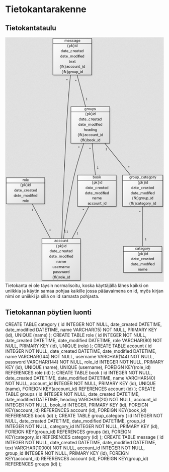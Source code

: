 # Tietokantarakenne
## Tietokantataulu
![](Tietokantakaavio.png)
Tietokanta ei ole täysin normalisoitu, koska käyttäjällä lähes kaikki on uniikkia ja käytin samaa pohjaa kaikille jossa pääavaimena on id, myös kirjan nimi on uniikki ja sillä on id samasta pohjasta.

## Tietokannan pöytien luonti
CREATE TABLE category (
	id INTEGER NOT NULL, 
	date_created DATETIME, 
	date_modified DATETIME, 
	name VARCHAR(15) NOT NULL, 
	PRIMARY KEY (id), 
	UNIQUE (name)
);
CREATE TABLE role (
	id INTEGER NOT NULL, 
	date_created DATETIME, 
	date_modified DATETIME, 
	role VARCHAR(80) NOT NULL, 
	PRIMARY KEY (id), 
	UNIQUE (role)
);
CREATE TABLE account (
	id INTEGER NOT NULL, 
	date_created DATETIME, 
	date_modified DATETIME, 
	name VARCHAR(144) NOT NULL, 
	username VARCHAR(144) NOT NULL, 
	password VARCHAR(144) NOT NULL, 
	role_id INTEGER NOT NULL, 
	PRIMARY KEY (id), 
	UNIQUE (name), 
	UNIQUE (username), 
	FOREIGN KEY(role_id) REFERENCES role (id)
);
CREATE TABLE book (
	id INTEGER NOT NULL, 
	date_created DATETIME, 
	date_modified DATETIME, 
	name VARCHAR(40) NOT NULL, 
	account_id INTEGER NOT NULL, 
	PRIMARY KEY (id), 
	UNIQUE (name), 
	FOREIGN KEY(account_id) REFERENCES account (id)
);
CREATE TABLE groups (
	id INTEGER NOT NULL, 
	date_created DATETIME, 
	date_modified DATETIME, 
	heading VARCHAR(20) NOT NULL, 
	account_id INTEGER NOT NULL, 
	book_id INTEGER, 
	PRIMARY KEY (id), 
	FOREIGN KEY(account_id) REFERENCES account (id), 
	FOREIGN KEY(book_id) REFERENCES book (id)
);
CREATE TABLE group_category (
	id INTEGER NOT NULL, 
	date_created DATETIME, 
	date_modified DATETIME, 
	group_id INTEGER NOT NULL, 
	category_id INTEGER NOT NULL, 
	PRIMARY KEY (id), 
	FOREIGN KEY(group_id) REFERENCES groups (id), 
	FOREIGN KEY(category_id) REFERENCES category (id)
);
CREATE TABLE message (
	id INTEGER NOT NULL, 
	date_created DATETIME, 
	date_modified DATETIME, 
	text VARCHAR(10000) NOT NULL, 
	account_id INTEGER NOT NULL, 
	group_id INTEGER NOT NULL, 
	PRIMARY KEY (id), 
	FOREIGN KEY(account_id) REFERENCES account (id), 
	FOREIGN KEY(group_id) REFERENCES groups (id)
);

